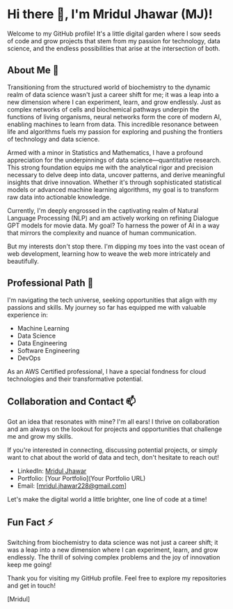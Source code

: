 # Hi there 👋, I'm Mridul Jhawar (MJ)!

Welcome to my GitHub profile! It's a little digital garden where I sow seeds of code and grow projects that stem from my passion for technology, data science, and the endless possibilities that arise at the intersection of both.

## About Me 🌱


Transitioning from the structured world of biochemistry to the dynamic realm of data science wasn't just a career shift for me; it was a leap into a new dimension where I can experiment, learn, and grow endlessly. Just as complex networks of cells and biochemical pathways underpin the functions of living organisms, neural networks form the core of modern AI, enabling machines to learn from data. This incredible resonance between life and algorithms fuels my passion for exploring and pushing the frontiers of technology and data science.

Armed with a minor in Statistics and Mathematics, I have a profound appreciation for the underpinnings of data science—quantitative research. This strong foundation equips me with the analytical rigor and precision necessary to delve deep into data, uncover patterns, and derive meaningful insights that drive innovation. Whether it's through sophisticated statistical models or advanced machine learning algorithms, my goal is to transform raw data into actionable knowledge.

Currently, I'm deeply engrossed in the captivating realm of Natural Language Processing (NLP) and am actively working on refining Dialogue GPT models for movie data. My goal? To harness the power of AI in a way that mirrors the complexity and nuance of human communication.

But my interests don't stop there. I'm dipping my toes into the vast ocean of web development, learning how to weave the web more intricately and beautifully. 


## Professional Path 🔭

I'm navigating the tech universe, seeking opportunities that align with my passions and skills. My journey so far has equipped me with valuable experience in:

- Machine Learning
- Data Science
- Data Engineering
- Software Engineering
- DevOps

As an AWS Certified professional, I have a special fondness for cloud technologies and their transformative potential.

## Collaboration and Contact 📫

Got an idea that resonates with mine? I'm all ears! I thrive on collaboration and am always on the lookout for projects and opportunities that challenge me and grow my skills.

If you're interested in connecting, discussing potential projects, or simply want to chat about the world of data and tech, don't hesitate to reach out!

- LinkedIn: [Mridul Jhawar](https://www.linkedin.com/in/mridul-jhawar/)
- Portfolio: [Your Portfolio](Your Portfolio URL)
- Email: [mridul.jhawar228@gmail.com]

Let's make the digital world a little brighter, one line of code at a time!

## Fun Fact ⚡

Switching from biochemistry to data science was not just a career shift; it was a leap into a new dimension where I can experiment, learn, and grow endlessly. The thrill of solving complex problems and the joy of innovation keep me going!

Thank you for visiting my GitHub profile. Feel free to explore my repositories and get in touch!

[Mridul]
